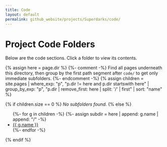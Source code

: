```yaml
---
title: Code
layout: default
permalink: github_website/projects/Superdarks/code/
---
```


# Project Code Folders

Below are the code sections. Click a folder to view its contents.

{% assign here = page.dir %}
{%- comment -%}
Find all pages underneath this directory, then group by the first path segment
after `code/` to get only immediate subfolders.
{%- endcomment -%}
{% assign children = site.pages
  | where_exp: "p", "p.dir != here and p.dir startswith here"
  | group_by_exp: "p", "p.dir | remove_first: here | split: '/' | first" 
  | sort: "name" %}

{% if children.size == 0 %}
_No subfolders found._
{% else %}
<ul>
{%- for g in children -%}
  {%- assign subdir = here | append: g.name | append: "/" -%}
  <li>
    <a href="{{ subdir | relative_url }}">
      {{ g.name }}
    </a>
  </li>
{%- endfor -%}
</ul>
{% endif %}
